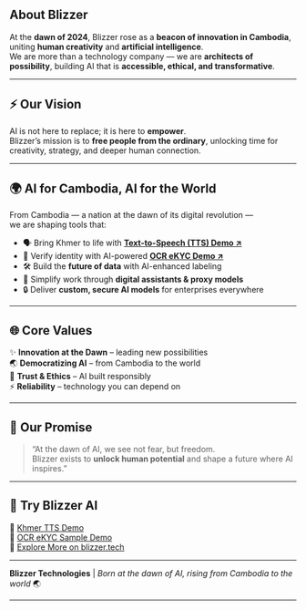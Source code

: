 ## About Blizzer  
At the **dawn of 2024**, Blizzer rose as a **beacon of innovation in Cambodia**, uniting **human creativity** and **artificial intelligence**.  
We are more than a technology company — we are **architects of possibility**, building AI that is **accessible, ethical, and transformative**.  

---

## ⚡ Our Vision  
AI is not here to replace; it is here to **empower**.  
Blizzer’s mission is to **free people from the ordinary**, unlocking time for creativity, strategy, and deeper human connection.  

---

## 🌍 AI for Cambodia, AI for the World  
From Cambodia — a nation at the dawn of its digital revolution —  
we are shaping tools that:  
- 🗣 Bring Khmer to life with **[Text-to-Speech (TTS) Demo ↗](https://www.blizzer.tech/products/tts)**  
- 🪪 Verify identity with AI-powered **[OCR eKYC Demo ↗](https://www.blizzer.tech/products/ekyc)**  
- 🛠 Build the **future of data** with AI-enhanced labeling  
- 🤖 Simplify work through **digital assistants & proxy models**  
- 🔒 Deliver **custom, secure AI models** for enterprises everywhere  

---

## 🌐 Core Values  
✨ **Innovation at the Dawn** – leading new possibilities  
🌏 **Democratizing AI** – from Cambodia to the world  
🤝 **Trust & Ethics** – AI built responsibly  
⚡ **Reliability** – technology you can depend on  

---

## 🚀 Our Promise  
> “At the dawn of AI, we see not fear, but freedom.  
Blizzer exists to **unlock human potential** and shape a future where AI inspires.”  

---

## 🌈 Try Blizzer AI  
🔹 [Khmer TTS Demo](https://www.blizzer.tech/products/tts)  
🔹 [OCR eKYC Sample Demo](https://www.blizzer.tech/products/ekyc)  
🔹 [Explore More on blizzer.tech](https://blizzer.tech/#products)  

---

**Blizzer Technologies** | *Born at the dawn of AI, rising from Cambodia to the world* 🌏  

---
